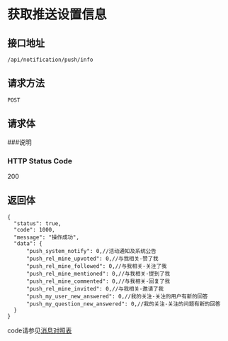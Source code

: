 # 获取推送设置信息

## 接口地址

`/api/notification/push/info`

## 请求方法

`POST`

## 请求体


###说明


### HTTP Status Code

200

## 返回体
```json5
{
  "status": true,
  "code": 1000,
  "message": "操作成功",
  "data": {
      "push_system_notify": 0,//活动通知及系统公告
      "push_rel_mine_upvoted": 0,//与我相关-赞了我
      "push_rel_mine_followed": 0,//与我相关-关注了我
      "push_rel_mine_mentioned": 0,//与我相关-提到了我
      "push_rel_mine_commented": 0,//与我相关-回复了我
      "push_rel_mine_invited": 0,//与我相关-邀请了我
      "push_my_user_new_answered": 0,//我的关注-关注的用户有新的回答
      "push_my_question_new_answered": 0,//我的关注-关注的问题有新的回答
  }
}
```

code请参见[消息对照表](消息对照表.md)

